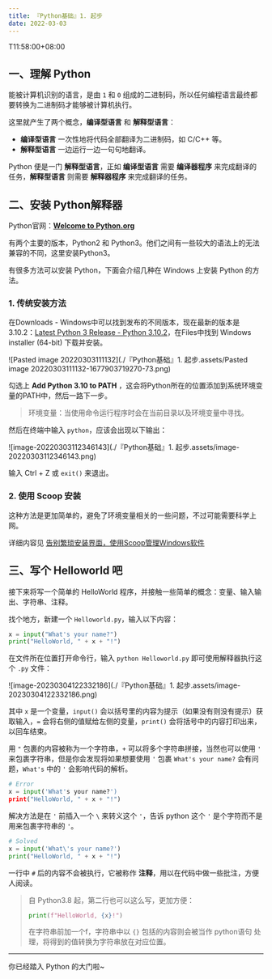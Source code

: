 ```yaml
---
title: 『Python基础』1. 起步
date: 2022-03-03
---
```

T11:58:00+08:00
## 一、理解 Python

能被计算机识别的语言，是由 `1` 和 `0` 组成的二进制码，所以任何编程语言最终都要转换为二进制码才能够被计算机执行。

这里就产生了两个概念，**编译型语言** 和 **解释型语言**：

- **编译型语言** 一次性地将代码全部翻译为二进制码，如 C/C++ 等。
- **解释型语言** 一边运行一边一句句地翻译。

Python 便是一门 **解释型语言**，正如 **编译型语言** 需要 **编译器程序** 来完成翻译的任务，**解释型语言** 则需要 **解释器程序** 来完成翻译的任务。

## 二、安装 Python解释器

Python官网：**[Welcome to Python.org](https://www.python.org/)**

有两个主要的版本，Python2 和 Python3。他们之间有一些较大的语法上的无法兼容的不同，这里安装Python3。

有很多方法可以安装 Python，下面会介绍几种在 Windows 上安装 Python 的方法。

### 1. 传统安装方法

在Downloads - Windows中可以找到发布的不同版本，现在最新的版本是3.10.2：[Latest Python 3 Release - Python 3.10.2](https://www.python.org/downloads/release/python-3102/)，在Files中找到 Windows installer (64-bit) 下载并安装。

![Pasted image 20220303111132](./『Python基础』1. 起步.assets/Pasted image 20220303111132-1677903719270-73.png)

勾选上 **Add Python 3.10 to PATH** ，这会将Python所在的位置添加到系统环境变量的PATH中，然后一路下一步。

> 环境变量：当使用命令运行程序时会在当前目录以及环境变量中寻找。

然后在终端中输入 `python`，应该会出现以下输出：

![image-20220303112346143](./『Python基础』1. 起步.assets/image-20220303112346143.png)

输入 Ctrl + Z 或 `exit()` 来退出。

### 2. 使用 Scoop 安装

这种方法是更加简单的，避免了环境变量相关的一些问题，不过可能需要科学上网。

详细内容见 [告别繁琐安装界面，使用Scoop管理Windows软件](../../../告别繁琐安装界面，使用Scoop管理Windows软件)

## 三、写个 Helloworld 吧

接下来将写一个简单的 HelloWorld 程序，并接触一些简单的概念：变量、输入输出、字符串、注释。

找个地方，新建一个 `Helloworld.py`，输入以下内容：

```python
x = input("What's your name?")
print("HelloWorld, " + x + "!")
```

在文件所在位置打开命令行，输入 `python Helloworld.py` 即可使用解释器执行这个 `.py` 文件：

![image-20230304122332186](./『Python基础』1. 起步.assets/image-20230304122332186.png)

其中 `x` 是一个变量，`input()` 会以括号里的内容为提示（如果没有则没有提示）获取输入，`=` 会将右侧的值赋给左侧的变量，`print()` 会将括号中的内容打印出来，以回车结束。

用 `"` 包裹的内容被称为一个字符串，`+` 可以将多个字符串拼接，当然也可以使用 `'` 来包裹字符串，但是你会发现将如果想要使用 `'` 包裹 `What's your name?` 会有问题，`What's` 中的 `'` 会影响代码的解析。

```python
# Error
x = input('What's your name?')
print("HelloWorld, " + x + "!")
```

解决方法是在 `'` 前插入一个 `\` 来转义这个 `'`，告诉 python 这个 `'` 是个字符而不是用来包裹字符串的 `'`。

```python
# Solved
x = input('What\'s your name?')
print("HelloWorld, " + x + "!")
```

一行中 `#` 后的内容不会被执行，它被称作 **注释**，用以在代码中做一些批注，方便人阅读。


> 自 Python3.8 起，第二行也可以这么写，更加方便：
>
> ```python
> print(f"HelloWorld, {x}!")
> ```
>
> 在字符串前加一个f，字符串中以 `{}` 包括的内容则会被当作 python语句 处理，将得到的值转换为字符串放在对应位置。

---

你已经踏入 Python 的大门啦~